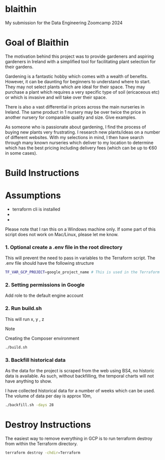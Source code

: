 # blaithin
My submission for the Data Engineering Zoomcamp 2024


# Goal of Blaithin
The motivation behind this project was to provide gardeners and aspiring gardeners in Ireland with a simplified tool for facilitating plant selection for their gardens. 

Gardening is a fantastic hobby which comes with a wealth of benefits. However, it can be daunting for beginners to understand where to start. They may not select plants which are ideal for their space. They may purchase a plant which requires a very specific type of soil (ericaceous etc) or which is invasive and will take over their space. 

There is also a vast differential in prices across the main nurseries in Ireland. The same product in 1 nursery may be over twice the price in another nursery for comparable quality and size. Give examples. 

As someone who is passionate about gardening, I find the process of buying new plants very frustrating. I research new plants/ideas on a number of different websites. With my selections in mind, I then have search through many known nurseries which deliver to my location to determine which has the best pricing including delivery fees (which can be up to €60 in some cases).

# Build Instructions

# Assumptions
* terraform cli is installed
* 
* 
Please note that I ran this on a Windows machine only. If some part of this script does not work on Mac/Linux, please let me know.

### 1. Optional create a .env file in the root directory
This will prevent the need to pass in variables to the Terraform script.
The .env file should have the following structure
```bash
TF_VAR_GCP_PROJECT=google_project_name # This is used in the Terraform scripts to create new assets in GCP
```

### 2. Setting permissions in Google 
Add role to the default engine account

### 2. Run build.sh
This will run x, y , z
> [!NOTE]  
> Creating the Composer environment 
```bash
./build.sh
```

### 3. Backfill historical data
As the data for the project is scraped from the web using BS4, no historic data is available. As such, without backfilling, the temporal charts will not have anything to show. 

I have collected historical data for a number of weeks which can be used.
The volume of data per day is approx 10m, 
```bash
./backfill.sh -days 28
```









# Destroy Instructions
The easiest way to remove everything in GCP is to run terraform destroy from within the Terraform directory.
```bash
terraform destroy -chdir=Terraform
```